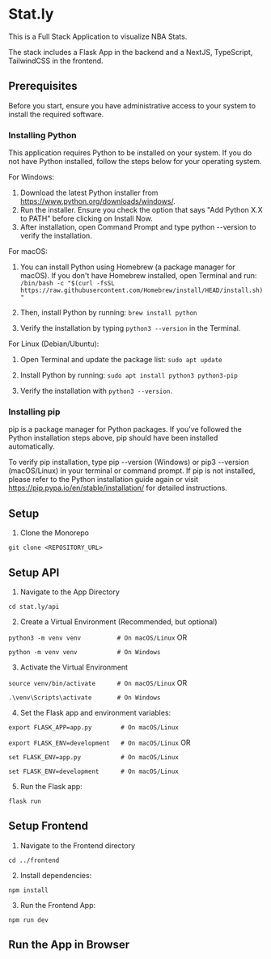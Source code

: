 # Stat.ly

This is a Full Stack Application to visualize NBA Stats.

The stack includes a Flask App in the backend and a NextJS, TypeScript, TailwindCSS in the frontend.

## Prerequisites

Before you start, ensure you have administrative access to your system to install the required software.

### Installing Python

This application requires Python to be installed on your system. If you do not have Python installed, follow the steps below for your operating system.

For Windows:

1. Download the latest Python installer from https://www.python.org/downloads/windows/.
2. Run the installer. Ensure you check the option that says "Add Python X.X to PATH" before clicking on Install Now.
3. After installation, open Command Prompt and type python --version to verify the installation.

For macOS:

1. You can install Python using Homebrew (a package manager for macOS). If you don't have Homebrew installed, open Terminal and run:
   `/bin/bash -c "$(curl -fsSL https://raw.githubusercontent.com/Homebrew/install/HEAD/install.sh)"`

2. Then, install Python by running:
   `brew install python`

3. Verify the installation by typing `python3 --version` in the Terminal.

For Linux (Debian/Ubuntu):

1. Open Terminal and update the package list:
   `sudo apt update`

2. Install Python by running:
   `sudo apt install python3 python3-pip`

3. Verify the installation with `python3 --version`.

### Installing pip

pip is a package manager for Python packages. If you've followed the Python installation steps above, pip should have been installed automatically.

To verify pip installation, type pip --version (Windows) or pip3 --version (macOS/Linux) in your terminal or command prompt. If pip is not installed, please refer to the Python installation guide again or visit https://pip.pypa.io/en/stable/installation/ for detailed instructions.

## Setup

1. Clone the Monorepo

```git clone <REPOSITORY_URL>```

## Setup API

1. Navigate to the App Directory

```cd stat.ly/api```

2. Create a Virtual Environment (Recommended, but optional)

```python3 -m venv venv          # On macOS/Linux```
   OR

```python -m venv venv           # On Windows```

3. Activate the Virtual Environment

```source venv/bin/activate      # On macOS/Linux```
   OR

```.\venv\Scripts\activate       # On Windows```

4. Set the Flask app and environment variables:

```export FLASK_APP=app.py        # On macOS/Linux```

```export FLASK_ENV=development   # On macOS/Linux```
   OR

```set FLASK_ENV=app.py           # On macOS/Linux```

```set FLASK_ENV=development      # On macOS/Linux```

5. Run the Flask app:

```flask run```

## Setup Frontend

1. Navigate to the Frontend directory

```cd ../frontend```

2. Install dependencies:

```npm install```

3. Run the Frontend App:

```npm run dev```

## Run the App in Browser
